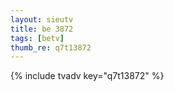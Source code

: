 ```yaml
--- 
layout: sieutv
title: be 3872
tags: [betv]
thumb_re: q7t13872
---
```

{% include tvadv key="q7t13872" %} 
